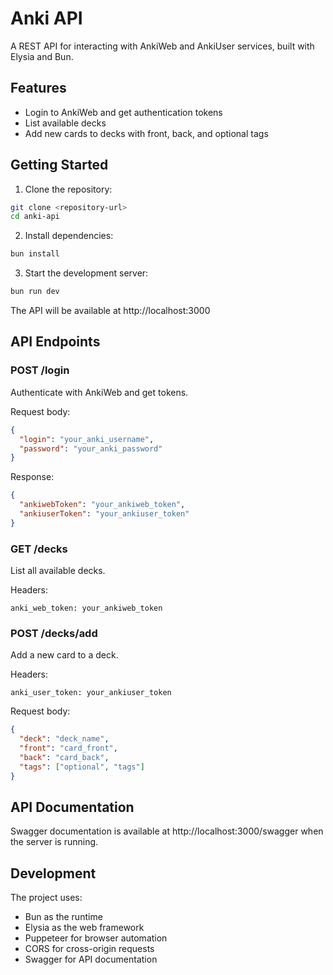 # Anki API

A REST API for interacting with AnkiWeb and AnkiUser services, built with Elysia and Bun.

## Features

- Login to AnkiWeb and get authentication tokens
- List available decks
- Add new cards to decks with front, back, and optional tags

## Getting Started

1. Clone the repository:

```bash
git clone <repository-url>
cd anki-api
```

2. Install dependencies:

```bash
bun install
```

3. Start the development server:

```bash
bun run dev
```

The API will be available at http://localhost:3000

## API Endpoints

### POST /login

Authenticate with AnkiWeb and get tokens.

Request body:

```json
{
  "login": "your_anki_username",
  "password": "your_anki_password"
}
```

Response:

```json
{
  "ankiwebToken": "your_ankiweb_token",
  "ankiuserToken": "your_ankiuser_token"
}
```

### GET /decks

List all available decks.

Headers:

```
anki_web_token: your_ankiweb_token
```

### POST /decks/add

Add a new card to a deck.

Headers:

```
anki_user_token: your_ankiuser_token
```

Request body:

```json
{
  "deck": "deck_name",
  "front": "card_front",
  "back": "card_back",
  "tags": ["optional", "tags"]
}
```

## API Documentation

Swagger documentation is available at http://localhost:3000/swagger when the server is running.

## Development

The project uses:

- Bun as the runtime
- Elysia as the web framework
- Puppeteer for browser automation
- CORS for cross-origin requests
- Swagger for API documentation
